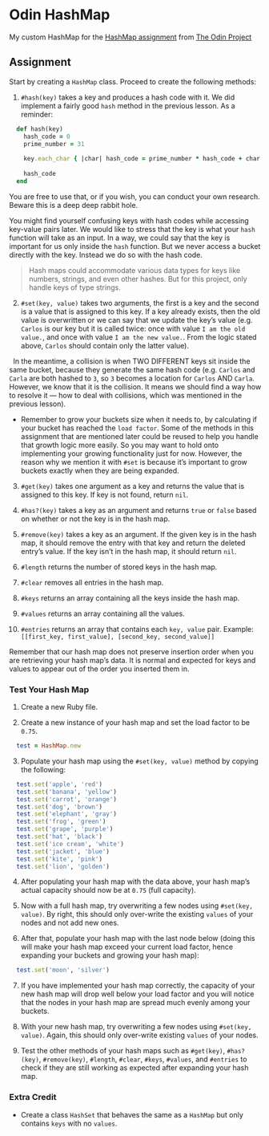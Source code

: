 # Odin HashMap

My custom HashMap for the [HashMap assignment](https://www.theodinproject.com/lessons/ruby-hashmap) from [The Odin Project](https://www.theodinproject.com/)

## Assignment

Start by creating a `HashMap` class. Proceed to create the following methods:

1. `#hash(key)` takes a key and produces a hash code with it. We did 
implement a fairly good `hash` method in the previous lesson. As a 
reminder:

``` Ruby
  def hash(key)
    hash_code = 0
    prime_number = 31
      
    key.each_char { |char| hash_code = prime_number * hash_code + char.ord }
      
    hash_code
  end
```

You are free to use that, or if you wish, you can conduct your own 
research. Beware this is a deep deep rabbit hole.

You might find yourself confusing keys with hash codes while accessing 
key-value pairs later. We would like to stress that the key is what your 
`hash` function will take as an input. In a way, we could say that the key is 
important for us only inside the `hash` function. But we never access a 
bucket directly with the key. Instead we do so with the hash code.

> Hash maps could accommodate various data types for keys like 
> numbers, strings, and even other hashes. But for this project, only 
> handle keys of type strings.

2. `#set(key, value)` takes two arguments, the first is a key and the second 
is a value that is assigned to this key. If a key already exists, then the old 
value is overwritten or we can say that we update the key’s value (e.g. 
`Carlos` is our key but it is called twice: once with value `I am the old 
value.`, and once with value `I am the new value.`. From the logic stated 
above, `Carlos` should contain only the latter value).

&nbsp;&nbsp;In the meantime, a collision is when TWO DIFFERENT keys sit inside the 
same bucket, because they generate the same hash code (e.g. `Carlos` 
and `Carla` are both hashed to `3`, so `3` becomes a location for `Carlos` 
AND `Carla`. However, we know that it is the collision. It means we should 
find a way how to resolve it — how to deal with collisions, which was 
mentioned in the previous lesson).

- Remember to grow your buckets size when it needs to, by calculating 
if your bucket has reached the `load factor`. Some of the methods in 
this assignment that are mentioned later could be reused to help you 
handle that growth logic more easily. So you may want to hold onto 
implementing your growing functionality just for now. However, the 
reason why we mention it with `#set` is because it’s important to grow 
buckets exactly when they are being expanded.

3. `#get(key)` takes one argument as a key and returns the value that is 
assigned to this key. If key is not found, return `nil`.

4. `#has?(key)` takes a key as an argument and returns `true` or `false` based 
on whether or not the key is in the hash map.

5. `#remove(key)` takes a key as an argument. If the given key is in the hash 
map, it should remove the entry with that key and return the deleted 
entry’s value. If the key isn’t in the hash map, it should return `nil`.

6. `#length` returns the number of stored keys in the hash map.

7. `#clear` removes all entries in the hash map.

8. `#keys` returns an array containing all the keys inside the hash map.

9. `#values` returns an array containing all the values.

10. `#entries` returns an array that contains each `key, value` pair. Example: 
`[[first_key, first_value], [second_key, second_value]]`

Remember that our hash map does not preserve insertion order when you are 
retrieving your hash map’s data. It is normal and expected for keys and values 
to appear out of the order you inserted them in.

### Test Your Hash Map

1. Create a new Ruby file.

2. Create a new instance of your hash map and set the load factor to be `0.75`.

``` Ruby
  test = HashMap.new
```

3. Populate your hash map using the `#set(key, value)` method by copying 
the following:

``` Ruby
  test.set('apple', 'red')
  test.set('banana', 'yellow')
  test.set('carrot', 'orange')
  test.set('dog', 'brown')
  test.set('elephant', 'gray')
  test.set('frog', 'green')
  test.set('grape', 'purple')
  test.set('hat', 'black')
  test.set('ice cream', 'white')
  test.set('jacket', 'blue')
  test.set('kite', 'pink')
  test.set('lion', 'golden')
```

4. After populating your hash map with the data above, your hash map’s 
actual capacity should now be at `0.75` (full capacity).

5. Now with a full hash map, try overwriting a few nodes using `#set(key, 
value)`. By right, this should only over-write the existing `values` of your 
nodes and not add new ones.

6. After that, populate your hash map with the last node below (doing this will 
make your hash map exceed your current load factor, hence expanding 
your buckets and growing your hash map):

``` Ruby
  test.set('moon', 'silver')
```

7. If you have implemented your hash map correctly, the capacity of your new 
hash map will drop well below your load factor and you will notice that the 
nodes in your hash map are spread much evenly among your buckets.

8. With your new hash map, try overwriting a few nodes using `#set(key, 
value)`. Again, this should only over-write existing `values` of your nodes.

9. Test the other methods of your hash maps such as `#get(key)`, `#has?(key)`, 
`#remove(key)`, `#length`, `#clear`, `#keys`, `#values`, and `#entries` 
to check if they are still working as expected after expanding your hash 
map.

### Extra Credit

- Create a class `HashSet` that behaves the same as a `HashMap` but only 
contains `keys` with no `values`.

